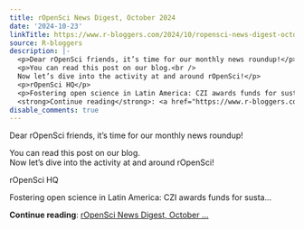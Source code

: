 ```yaml
---
title: rOpenSci News Digest, October 2024
date: '2024-10-23'
linkTitle: https://www.r-bloggers.com/2024/10/ropensci-news-digest-october-2024/
source: R-bloggers
description: |-
  <p>Dear rOpenSci friends, it’s time for our monthly news roundup!</p>
  <p>You can read this post on our blog.<br />
  Now let’s dive into the activity at and around rOpenSci!</p>
  <p>rOpenSci HQ</p>
  <p>Fostering open science in Latin America: CZI awards funds for susta...</p>
  <strong>Continue reading</strong>: <a href="https://www.r-bloggers.com/2024/10/ropensci-news-digest-october-2024/">rOpenSci News Digest, October ...
disable_comments: true
---
```

<p>Dear rOpenSci friends, it’s time for our monthly news roundup!</p>
<p>You can read this post on our blog.<br />
Now let’s dive into the activity at and around rOpenSci!</p>
<p>rOpenSci HQ</p>
<p>Fostering open science in Latin America: CZI awards funds for susta...</p>
<strong>Continue reading</strong>: <a href="https://www.r-bloggers.com/2024/10/ropensci-news-digest-october-2024/">rOpenSci News Digest, October ...